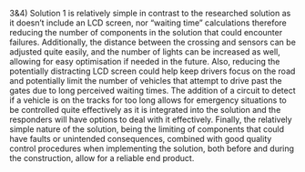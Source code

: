 3&4) Solution 1 is relatively simple in contrast to the researched solution as it doesn’t include an LCD screen, nor “waiting time” calculations therefore reducing the number of components in the solution that could encounter failures. Additionally, the distance between the crossing and sensors can be adjusted quite easily, and the number of lights can be increased as well, allowing for easy optimisation if needed in the future. Also, reducing the potentially distracting LCD screen could help keep drivers focus on the road and potentially limit the number of vehicles that attempt to drive past the gates due to long perceived waiting times. The addition of a circuit to detect if a vehicle is on the tracks for too long allows for emergency situations to be controlled quite effectively as it is integrated into the solution and the responders will have options to deal with it effectively. Finally, the relatively simple nature of the solution, being the limiting of components that could have faults or unintended consequences, combined with good quality control procedures when implementing the solution, both before and during the construction, allow for a reliable end product.
